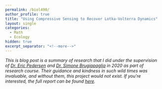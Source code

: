 ```yaml
---
permalink: /biol490/
author_profile: true
title: "Using Compressive Sensing to Recover Lotka-Volterra Dynamics"
layout: single
categories:
  - Math
  - Ecology
hidden: true
excerpt_separator: "<!--more-->"
---
```

<!--<script src="https://cdn.mathjax.org/mathjax/latest/MathJax.js?config=TeX-AMS-MML_HTMLorMML" type="text/javascript"></script>-->
<i>This is blog post is a summary of research that I did under the supervision of <a href="https://www.pedersenfisherieslab.com/">Dr. Eric Pedersen</a> and <a href="https://sites.google.com/view/paglia/home?authuser=0">Dr. Simone Brugiapaglia</a> in 2020 as part of research course. Their guidance and kindness in such wild times was invaluable, and without them, this project would not exist. If you're interested, the full report can be found <a href ="/assets/pdfs/AmandaGuBiol490Fall2020.pdf">here</a>.</i>